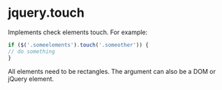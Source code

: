 # jquery.touch
Implements check elements touch. For example:
```javascript
if ($('.someelements').touch('.someother')) {
// do something
}
```
All elements need to be rectangles. The argument can also be a DOM or jQuery element.

